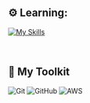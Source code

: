
## ⚙️ Learning:

[![My Skills](https://skillicons.dev/icons?i=py,django,flask,js,html,css,docker,vue,react)](https://skillicons.dev)


<br>


## 🚀 My Toolkit

![Git](https://img.shields.io/badge/Git-F05032?style=for-the-badge&logo=git&logoColor=white)
![GitHub](https://img.shields.io/badge/GitHub-181717?style=for-the-badge&logo=github&logoColor=white)
![AWS](https://img.shields.io/badge/AWS-232F3E?style=for-the-badge&logo=amazon-aws&logoColor=white)







<!---
alextechtrek/alextechtrek is a ✨ special ✨ repository because its `README.md` (this file) appears on your GitHub profile.
You can click the Preview link to take a look at your changes.
--->
